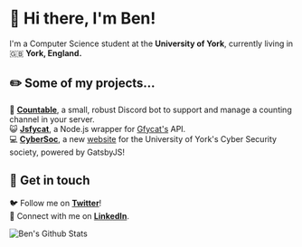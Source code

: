 # 👋 Hi there, I'm Ben! 

I'm a Computer Science student at the **University of York**, currently living in 🇬🇧 **York, England.**

## ✏️ Some of my projects...
🤖 [**Countable**](https://github.com/benslv/countable), a small, robust Discord bot to support and manage a counting channel in your server.  
😺 [**Jsfycat**](https://github.com/benslv/jsfycat), a Node.js wrapper for [Gfycat's](https://gfycat.com) API.  
💻 [**CyberSoc**](https://github.com/CyberSocYork/cybersocyork.github.io), a new [website](https://cybersoc.co.uk) for the University of York's Cyber Security society, powered by GatsbyJS!

## 💬 Get in touch
🐦 Follow me on [**Twitter**](https://twitter.com/bensilverman_)!  
🔗 Connect with me on [**LinkedIn**](https://www.linkedin.com/in/ben-silverman/).

![Ben's Github Stats](https://github-readme-stats.vercel.app/api?username=benslv&count_private=true&show_icons=true&theme=react)
